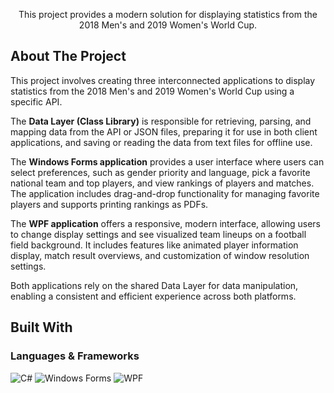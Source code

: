 <p align="center">
    This project provides a modern solution for displaying statistics from the 2018 Men's and 2019 Women's World Cup.
    <!--
    <br />
    <a href="https://github.com/github_username/repo_name"><strong>Explore the docs »</strong></a>
    <br />
    <br />
    <a href="https://github.com/github_username/repo_name">View Demo</a>
    ·
    <a href="https://github.com/github_username/repo_name/issues/new?labels=bug&template=bug-report---.md">Report Bug</a>
    ·
    <a href="https://github.com/github_username/repo_name/issues/new?labels=enhancement&template=feature-request---.md">Request Feature</a>
    -->
</p>

<!-- ABOUT THE PROJECT -->
## About The Project

This project involves creating three interconnected applications to display statistics from the 2018 Men's and 2019 Women's World Cup using a specific API. 

The **Data Layer (Class Library)** is responsible for retrieving, parsing, and mapping data from the API or JSON files, preparing it for use in both client applications, and saving or reading the data from text files for offline use. 

The **Windows Forms application** provides a user interface where users can select preferences, such as gender priority and language, pick a favorite national team and top players, and view rankings of players and matches. The application includes drag-and-drop functionality for managing favorite players and supports printing rankings as PDFs. 

The **WPF application** offers a responsive, modern interface, allowing users to change display settings and see visualized team lineups on a football field background. It includes features like animated player information display, match result overviews, and customization of window resolution settings. 

Both applications rely on the shared Data Layer for data manipulation, enabling a consistent and efficient experience across both platforms.



## Built With

### Languages & Frameworks
![C#](https://img.shields.io/badge/c%23-%23239120.svg?style=for-the-badge&logo=csharp&logoColor=white)
![Windows Forms](https://img.shields.io/badge/Windows%20Forms-0078D6?style=for-the-badge&logo=windows&logoColor=white)
![WPF](https://img.shields.io/badge/WPF-68217A?style=for-the-badge&logo=windows&logoColor=white)


